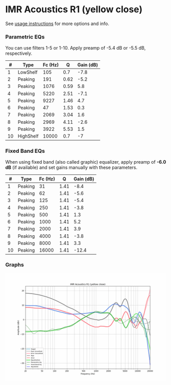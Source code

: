 # IMR Acoustics R1 (yellow close)
See [usage instructions](https://github.com/jaakkopasanen/AutoEq#usage) for more options and info.

### Parametric EQs
You can use filters 1-5 or 1-10. Apply preamp of -5.4 dB or -5.5 dB, respectively.

|   # | Type      |   Fc (Hz) |    Q |   Gain (dB) |
|-----|-----------|-----------|------|-------------|
|   1 | LowShelf  |       105 | 0.7  |        -7.8 |
|   2 | Peaking   |       191 | 0.62 |        -5.2 |
|   3 | Peaking   |      1076 | 0.59 |         5.8 |
|   4 | Peaking   |      5220 | 2.51 |        -7.1 |
|   5 | Peaking   |      9227 | 1.46 |         4.7 |
|   6 | Peaking   |        47 | 1.53 |         0.3 |
|   7 | Peaking   |      2069 | 3.04 |         1.6 |
|   8 | Peaking   |      2969 | 4.11 |        -2.6 |
|   9 | Peaking   |      3922 | 5.53 |         1.5 |
|  10 | HighShelf |     10000 | 0.7  |        -7   |

### Fixed Band EQs
When using fixed band (also called graphic) equalizer, apply preamp of **-6.0 dB** (if available) and set gains manually with these parameters.

|   # | Type    |   Fc (Hz) |    Q |   Gain (dB) |
|-----|---------|-----------|------|-------------|
|   1 | Peaking |        31 | 1.41 |        -8.4 |
|   2 | Peaking |        62 | 1.41 |        -5.6 |
|   3 | Peaking |       125 | 1.41 |        -5.4 |
|   4 | Peaking |       250 | 1.41 |        -3.8 |
|   5 | Peaking |       500 | 1.41 |         1.3 |
|   6 | Peaking |      1000 | 1.41 |         5.2 |
|   7 | Peaking |      2000 | 1.41 |         3.9 |
|   8 | Peaking |      4000 | 1.41 |        -3.8 |
|   9 | Peaking |      8000 | 1.41 |         3.3 |
|  10 | Peaking |     16000 | 1.41 |       -12.4 |

### Graphs
![](./IMR%20Acoustics%20R1%20(yellow%20close).png)
